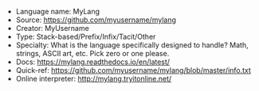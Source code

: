 - Language name: MyLang
- Source: https://github.com/myusername/mylang
- Creator: MyUsername
- Type: Stack-based/Prefix/Infix/Tacit/Other
- Specialty: What is the language specifically designed to handle? Math, strings, ASCII art, etc. Pick zero or one please.
- Docs: https://mylang.readthedocs.io/en/latest/
- Quick-ref: https://github.com/myusername/mylang/blob/master/info.txt
- Online interpreter: http://mylang.tryitonline.net/
